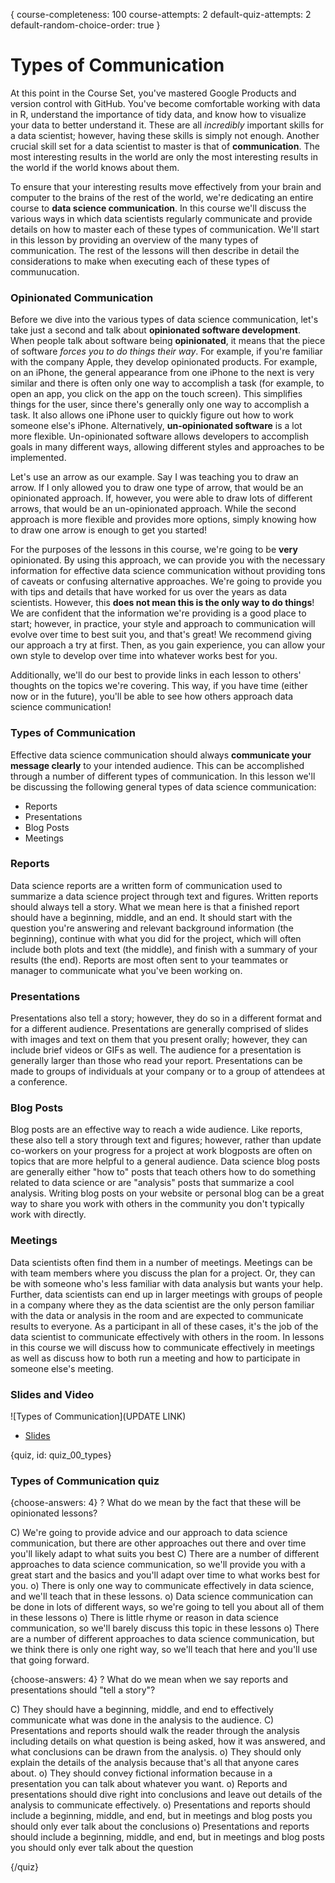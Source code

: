 {
course-completeness: 100
course-attempts: 2
default-quiz-attempts: 2
default-random-choice-order: true
}

# Types of Communication

At this point in the Course Set, you've mastered Google Products and version control with GitHub. You've become comfortable working with data in R, understand the importance of tidy data, and know how to visualize your data to better understand it. These are all *incredibly* important skills for a data scientist; however, having these skills is simply not enough. Another crucial skill set for a data scientist to master is that of **communication**. The most interesting results in the world are only the most interesting results in the world if the world knows about them. 

To ensure that your interesting results move effectively from your brain and computer to the brains of the rest of the world, we're dedicating an entire course to **data science communication**. In this course we'll discuss the various ways in which data scientists regularly communicate and provide details on how to master each of these types of communication. We'll start in this lesson by providing an overview of the many types of communication. The rest of the lessons will then describe in detail the considerations to make when executing each of these types of communucation.

### Opinionated Communication

Before we dive into the various types of data science communication, let's take just a second and talk about **opinionated software development**. When people talk about software being **opinionated**, it means that the piece of software *forces you to do things their way*. For example, if you're familiar with the company Apple, they develop opinionated products. For example, on an iPhone, the general appearance from one iPhone to the next is very similar and there is often only one way to accomplish a task (for example, to open an app, you click on the app on the touch screen). This simplifies things for the user, since there's generally only one way to accomplish a task. It also allows one iPhone user to quickly figure out how to work someone else's iPhone. Alternatively, **un-opinionated software** is a lot more flexible. Un-opinionated software allows developers to accomplish goals in many different ways, allowing different styles and approaches to be implemented. 

Let's use an arrow as our example. Say I was teaching you to draw an arrow. If I only allowed you to draw one type of arrow, that would be an opinionated approach. If, however, you were able to draw lots of different arrows, that would be an un-opinionated approach. While the second approach is more flexible and provides more options, simply knowing how to draw one arrow is enough to get you started!

For the purposes of the lessons in this course, we're going to be **very** opinionated. By using this approach, we can provide you with the necessary information for effective data science communication without providing tons of caveats or confusing alternative approaches. We're going to provide you with tips and details that have worked for us over the years as data scientists. However, this **does not mean this is the only way to do things**! We are confident that the information we're providing is a good place to start; however, in practice, your style and approach to communication will evolve over time to best suit you, and that's great! We recommend giving our approach a try at first. Then, as you gain experience, you can allow your own style to develop over time into whatever works best for you. 

Additionally, we'll do our best to provide links in each lesson to others' thoughts on the topics we're covering. This way, if you have time (either now or in the future), you'll be able to see how others approach data science communication! 

### Types of Communication

Effective data science communication should always **communicate your message clearly** to your intended audience. This can be accomplished through a number of different types of communication. In this lesson we'll be discussing the following general types of data science communication:

- Reports
- Presentations
- Blog Posts
- Meetings

### Reports

Data science reports are a written form of communication used to summarize a data science project through text and figures. Written reports should always tell a story. What we mean here is that a finished report should have a beginning, middle, and an end. It should start with the question you're answering and relevant background information (the beginning), continue with what you did for the project, which will often include both plots and text (the middle), and finish with a summary of your results (the end). Reports are most often sent to your teammates or manager to communicate what you've been working on.

### Presentations

Presentations also tell a story; however, they do so in a different format and for a different audience. Presentations are generally comprised of slides with images and text on them that you present orally; however, they can include brief videos or GIFs as well. The audience for a presentation is generally larger than those who read your report. Presentations can be made to groups of individuals at your company or to a group of attendees at a conference. 

### Blog Posts

Blog posts are an effective way to reach a wide audience. Like reports, these also tell a story through text and figures; however, rather than update co-workers on your progress for a project at work blogposts are often on topics that are more helpful to a general audience. Data science blog posts are generally either "how to" posts that teach others how to do something related to data science or are "analysis" posts that summarize a cool analysis. Writing blog posts on your website or personal blog can be a great way to share you work with others in the community you don't typically work with directly.

### Meetings

Data scientists often find them in a number of meetings. Meetings can be with team members where you discuss the plan for a project. Or, they can be with someone who's less familiar with data analysis but wants your help. Further, data scientists can end up in larger meetings with groups of people in a company where they as the data scientist are the only person familiar with the data or analysis in the room and are expected to communicate results to everyone. As a participant in all of these cases, it's the job of the data scientist to communicate effectively with others in the room. In lessons in this course we will discuss how to communicate effectively in meetings as well as discuss how to both run a meeting and how to participate in someone else's meeting.

### Slides and Video

![Types of Communication](UPDATE LINK)

* [Slides](https://docs.google.com/presentation/d/1HvmiB65ol1EILnxPs2M0xItSDOK5WIUkGcXJxaQHAOw/edit?usp=sharing)


{quiz, id: quiz_00_types}

### Types of Communication quiz


{choose-answers: 4}
? What do we mean by the fact that these will be opinionated lessons?

C) We're going to provide advice and our approach to data science communication, but there are other approaches out there and over time you'll likely adapt to what suits you best 
C) There are a number of different approaches to data science communication, so we'll provide you with a great start and the basics and you'll adapt over time to what works best for you.
o) There is only one way to communicate effectively in data science, and we'll teach that in these lessons.
o) Data science communication can be done in lots of different ways, so we're going to tell you about all of them in these lessons
o) There is little rhyme or reason in data science communication, so we'll barely discuss this topic in these lessons
o) There are a number of different approaches to data science communication, but we think there is only one right way, so we'll teach that here and you'll use that going forward.

{choose-answers: 4}
? What do we mean when we say reports and presentations should "tell a story"?

C) They should have a beginning, middle, and end to effectively communicate what was done in the analysis to the audience.
C) Presentations and reports should walk the reader through the analysis including details on what question is being asked, how it was answered, and what conclusions can be drawn from the analysis.
o) They should only explain the details of the analysis because that's all that anyone cares about.
o) They should convey fictional information because in a presentation you can talk about whatever you want.
o) Reports and presentations should dive right into conclusions and leave out details of the analysis to communicate effectively.
o) Presentations and reports should include a beginning, middle, and end, but in meetings and blog posts you should only ever talk about the conclusions
o) Presentations and reports should include a beginning, middle, and end, but in meetings and blog posts you should only ever talk about the question



{/quiz}

